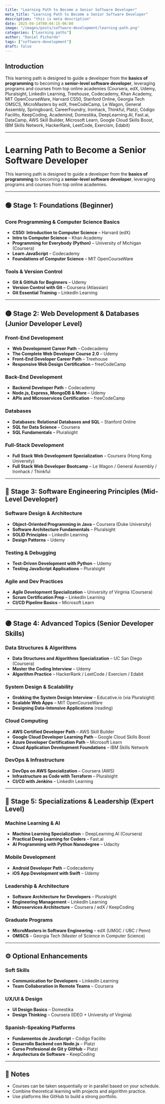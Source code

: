 ```yaml
---
title: "Learning Path to Become a Senior Software Developer"
meta_title: "Learning Path to Become a Senior Software Developer"
description: "this is meta description"
date: 2025-04-14T00:04:15-06:00
image: "/images/posts/software-development/learning-path.png"
categories: ["Learning paths"]
author: "Daniel Pichardo"
tags: ["software-development"]
draft: false
---
```


## Introduction

This learning path is designed to guide a developer from the **basics of programming** to becoming a **senior-level software developer**, leveraging programs and courses from top online academies (Coursera, edX, Udemy, Pluralsight, LinkedIn Learning, Treehouse, Codecademy, Khan Academy, MIT OpenCourseWare, Harvard CS50, Stanford Online, Georgia Tech OMSCS, MicroMasters by edX, freeCodeCamp, Le Wagon, General Assembly, Springboard, CareerFoundry, Ironhack, Thinkful, Platzi, Código Facilito, KeepCoding, Academind, Domestika, DeepLearning.AI, Fast.ai, DataCamp, AWS Skill Builder, Microsoft Learn, Google Cloud Skills Boost, IBM Skills Network, HackerRank, LeetCode, Exercism, Edabit)

---
# Learning Path to Become a Senior Software Developer

This learning path is designed to guide a developer from the **basics of programming** to becoming a **senior-level software developer**, leveraging programs and courses from top online academies.

---

## 🟢 Stage 1: Foundations (Beginner)

### Core Programming & Computer Science Basics

* **CS50: Introduction to Computer Science** – Harvard (edX)
* **Intro to Computer Science** – Khan Academy
* **Programming for Everybody (Python)** – University of Michigan (Coursera)
* **Learn JavaScript** – Codecademy
* **Foundations of Computer Science** – MIT OpenCourseWare

### Tools & Version Control

* **Git & GitHub for Beginners** – Udemy
* **Version Control with Git** – Coursera (Atlassian)
* **Git Essential Training** – LinkedIn Learning

---

## 🟡 Stage 2: Web Development & Databases (Junior Developer Level)

### Front-End Development

* **Web Development Career Path** – Codecademy
* **The Complete Web Developer Course 2.0** – Udemy
* **Front-End Developer Career Path** – Treehouse
* **Responsive Web Design Certification** – freeCodeCamp

### Back-End Development

* **Backend Developer Path** – Codecademy
* **Node.js, Express, MongoDB & More** – Udemy
* **APIs and Microservices Certification** – freeCodeCamp

### Databases

* **Databases: Relational Databases and SQL** – Stanford Online
* **SQL for Data Science** – Coursera
* **SQL Fundamentals** – Pluralsight

### Full-Stack Development

* **Full Stack Web Development Specialization** – Coursera (Hong Kong University)
* **Full Stack Web Developer Bootcamp** – Le Wagon / General Assembly / Ironhack / Thinkful

---

## 🔵 Stage 3: Software Engineering Principles (Mid-Level Developer)

### Software Design & Architecture

* **Object-Oriented Programming in Java** – Coursera (Duke University)
* **Software Architecture Fundamentals** – Pluralsight
* **SOLID Principles** – LinkedIn Learning
* **Design Patterns** – Udemy

### Testing & Debugging

* **Test-Driven Development with Python** – Udemy
* **Testing JavaScript Applications** – Pluralsight

### Agile and Dev Practices

* **Agile Development Specialization** – University of Virginia (Coursera)
* **Scrum Certification Prep** – LinkedIn Learning
* **CI/CD Pipeline Basics** – Microsoft Learn

---

## 🟣 Stage 4: Advanced Topics (Senior Developer Skills)

### Data Structures & Algorithms

* **Data Structures and Algorithms Specialization** – UC San Diego (Coursera)
* **Master the Coding Interview** – Udemy
* **Algorithm Practice** – HackerRank / LeetCode / Exercism / Edabit

### System Design & Scalability

* **Grokking the System Design Interview** – Educative.io (via Pluralsight)
* **Scalable Web Apps** – MIT OpenCourseWare
* **Designing Data-Intensive Applications** (reading)

### Cloud Computing

* **AWS Certified Developer Path** – AWS Skill Builder
* **Google Cloud Developer Learning Path** – Google Cloud Skills Boost
* **Azure Developer Certification Path** – Microsoft Learn
* **Cloud Application Development Foundations** – IBM Skills Network

### DevOps & Infrastructure

* **DevOps on AWS Specialization** – Coursera (AWS)
* **Infrastructure as Code with Terraform** – Pluralsight
* **CI/CD with Jenkins** – LinkedIn Learning

---

## 🔴 Stage 5: Specializations & Leadership (Expert Level)

### Machine Learning & AI

* **Machine Learning Specialization** – DeepLearning.AI (Coursera)
* **Practical Deep Learning for Coders** – Fast.ai
* **AI Programming with Python Nanodegree** – Udacity

### Mobile Development

* **Android Developer Path** – Codecademy
* **iOS App Development with Swift** – Udemy

### Leadership & Architecture

* **Software Architecture for Developers** – Pluralsight
* **Engineering Management** – LinkedIn Learning
* **Microservices Architecture** – Coursera / edX / KeepCoding

### Graduate Programs

* **MicroMasters in Software Engineering** – edX (UMGC / UBC / Penn)
* **OMSCS** – Georgia Tech (Master of Science in Computer Science)

---

## ⚙️ Optional Enhancements

### Soft Skills

* **Communication for Developers** – LinkedIn Learning
* **Team Collaboration in Remote Teams** – Coursera

### UX/UI & Design

* **UI Design Basics** – Domestika
* **Design Thinking** – Coursera (IDEO + University of Virginia)

### Spanish-Speaking Platforms

* **Fundamentos de JavaScript** – Código Facilito
* **Desarrollo Backend con Node.js** – Platzi
* **Curso Profesional de Git y GitHub** – Platzi
* **Arquitectura de Software** – KeepCoding

---

## 📌 Notes

* Courses can be taken sequentially or in parallel based on your schedule.
* Combine theoretical learning with projects and algorithm practice.
* Use platforms like GitHub to build a strong portfolio.
